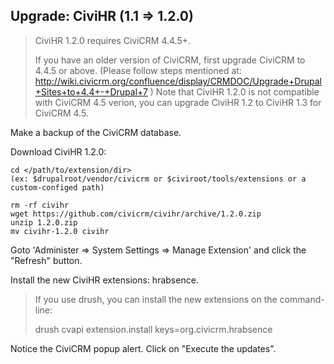 ## Upgrade: CiviHR (1.1 => 1.2.0)

> CiviHR 1.2.0 requires CiviCRM 4.4.5+.
>
> If you have an older version of CiviCRM, first upgrade CiviCRM to 4.4.5 or above.
> (Please follow steps mentioned at:
> http://wiki.civicrm.org/confluence/display/CRMDOC/Upgrade+Drupal+Sites+to+4.4+-+Drupal+7 )
> Note that CiviHR 1.2.0 is not compatible with CiviCRM 4.5 verion, you can upgrade CiviHR 1.2 to CiviHR 1.3 for CiviCRM 4.5.


Make a backup of the CiviCRM database.

Download CiviHR 1.2.0:

```
cd </path/to/extension/dir>
(ex: $drupalroot/vendor/civicrm or $civiroot/tools/extensions or a custom-configed path)

rm -rf civihr
wget https://github.com/civicrm/civihr/archive/1.2.0.zip
unzip 1.2.0.zip
mv civihr-1.2.0 civihr
```
Goto 'Administer => System Settings => Manage Extension' and click the "Refresh" button.

Install the new CiviHR extensions: hrabsence.

> If you use drush, you can install the new extensions on the command-line:
>
> drush cvapi extension.install keys=org.civicrm.hrabsence

Notice the CiviCRM popup alert. Click on "Execute the updates".